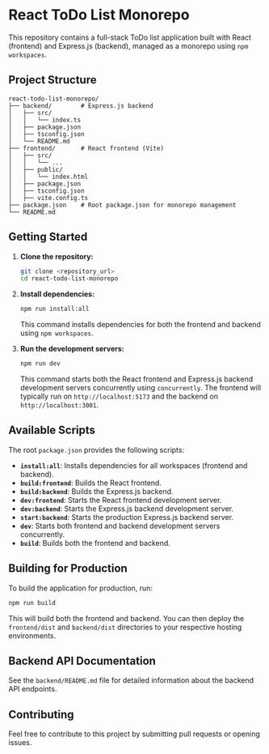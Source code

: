 # React ToDo List Monorepo

This repository contains a full-stack ToDo list application built with React (frontend) and Express.js (backend), managed as a monorepo using `npm workspaces`.

## Project Structure

```
react-todo-list-monorepo/
├── backend/        # Express.js backend
│   ├── src/
│   │   └── index.ts
│   ├── package.json
│   ├── tsconfig.json
│   └── README.md
├── frontend/       # React frontend (Vite)
│   ├── src/
│   │   └── ...
│   ├── public/
│   │   └── index.html
│   ├── package.json
│   ├── tsconfig.json
│   ├── vite.config.ts
├── package.json    # Root package.json for monorepo management
└── README.md
```

## Getting Started

1.  **Clone the repository:**

    ```bash
    git clone <repository_url>
    cd react-todo-list-monorepo
    ```

2.  **Install dependencies:**

    ```bash
    npm run install:all
    ```

    This command installs dependencies for both the frontend and backend using `npm workspaces`.

3.  **Run the development servers:**

    ```bash
    npm run dev
    ```

    This command starts both the React frontend and Express.js backend development servers concurrently using `concurrently`. The frontend will typically run on `http://localhost:5173` and the backend on `http://localhost:3001`.

## Available Scripts

The root `package.json` provides the following scripts:

* **`install:all`**: Installs dependencies for all workspaces (frontend and backend).
* **`build:frontend`**: Builds the React frontend.
* **`build:backend`**: Builds the Express.js backend.
* **`dev:frontend`**: Starts the React frontend development server.
* **`dev:backend`**: Starts the Express.js backend development server.
* **`start:backend`**: Starts the production Express.js backend server.
* **`dev`**: Starts both frontend and backend development servers concurrently.
* **`build`**: Builds both the frontend and backend.

## Building for Production

To build the application for production, run:

```bash
npm run build
```

This will build both the frontend and backend. You can then deploy the `frontend/dist` and `backend/dist` directories to your respective hosting environments.

## Backend API Documentation

See the `backend/README.md` file for detailed information about the backend API endpoints.

## Contributing

Feel free to contribute to this project by submitting pull requests or opening issues.
